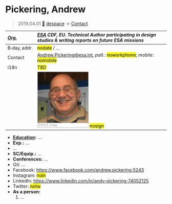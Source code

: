 # Pickering, Andrew
> 2019.04.01 [🚀](../index/index.md) [despace](index.md) → [Contact](contact.md)

|*[Org.](contact.md)*|*[ESA](zz_esa.md) CDF, EU. Technical Author participating in design studies & writing reports on future ESA missions*|
|:--|:--|
|B‑day, addr.|<mark>nodate</mark> / …|
|Contact|<Andrew.Pickering@esa.int>, *раб.:* <mark>noworkphone</mark>; *mobile:* <mark>nomobile</mark>|
|i18n|<mark>TBD</mark>|
||![](f/contact/p/pickering1_photo.jpg) <mark>nosign</mark>|

   - **[Education](edu.md):** …
   - **Exp.:** …
   - …
   - **SC/Equip.:** …
   - **Conferences:** …
   - Git: …
   - Facebook: <https://www.facebook.com/andrew.pickering.5243>
   - Instagram: <mark>noin</mark>
   - LinkedIn: <https://www.linkedin.com/in/andy-pickering-74052125>
   - Twitter: <mark>notw</mark>
   - **As a person:**
      1. …
